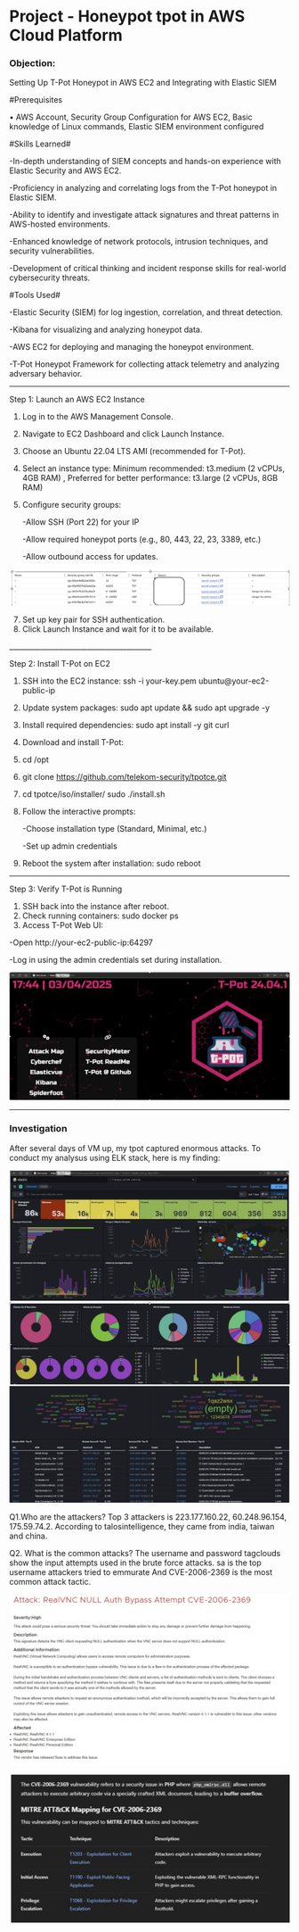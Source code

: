 # Project - Honeypot tpot in AWS Cloud Platform

### Objection: 
Setting Up T-Pot Honeypot in AWS EC2 and Integrating with Elastic SIEM 

#Prerequisites

•	AWS Account, Security Group Configuration for AWS EC2, Basic knowledge of Linux commands, Elastic SIEM environment configured
<div></div>


#Skills Learned#


-In-depth understanding of SIEM concepts and hands-on experience with Elastic Security and AWS EC2.

-Proficiency in analyzing and correlating logs from the T-Pot honeypot in Elastic SIEM.

-Ability to identify and investigate attack signatures and threat patterns in AWS-hosted environments.

-Enhanced knowledge of network protocols, intrusion techniques, and security vulnerabilities.

-Development of critical thinking and incident response skills for real-world cybersecurity threats.


#Tools Used#


-Elastic Security (SIEM) for log ingestion, correlation, and threat detection.

-Kibana for visualizing and analyzing honeypot data.

-AWS EC2 for deploying and managing the honeypot environment.

-T-Pot Honeypot Framework for collecting attack telemetry and analyzing adversary behavior.

________________________________________
Step 1: Launch an AWS EC2 Instance
1.	Log in to the AWS Management Console.
2.	Navigate to EC2 Dashboard and click Launch Instance.
3.	Choose an Ubuntu 22.04 LTS AMI (recommended for T-Pot).
4.	Select an instance type:
Minimum recommended: t3.medium (2 vCPUs, 4GB RAM) , Preferred for better performance: t3.large (2 vCPUs, 8GB RAM)
5.	Configure security groups:
   
    -Allow SSH (Port 22) for your IP
  	
    -Allow required honeypot ports (e.g., 80, 443, 22, 23, 3389, etc.)

    -Allow outbound access for updates.

   ![image alt](https://github.com/inspiretravel/Honeypot-tpot-in-AWS/blob/main/AWSnetwork.jpg?raw=true)
   
7.	Set up key pair for SSH authentication.
8.	Click Launch Instance and wait for it to be available.
<div></div><div></div>
________________________________________

Step 2: Install T-Pot on EC2
1.	SSH into the EC2 instance:
ssh -i your-key.pem ubuntu@your-ec2-public-ip
2.	Update system packages:
sudo apt update && sudo apt upgrade -y
3.	Install required dependencies:
sudo apt install -y git curl
4.	Download and install T-Pot:
5.	cd /opt
6.	git clone https://github.com/telekom-security/tpotce.git
7.	cd tpotce/iso/installer/
sudo ./install.sh
8.	Follow the interactive prompts:

    -Choose installation type (Standard, Minimal, etc.)

    -Set up admin credentials

9.	Reboot the system after installation:
sudo reboot
________________________________________

Step 3: Verify T-Pot is Running
1.	SSH back into the instance after reboot.
2.	Check running containers:
sudo docker ps
3.	Access T-Pot Web UI:

-Open http://your-ec2-public-ip:64297

-Log in using the admin credentials set during installation.

![image alt](https://github.com/inspiretravel/Honeypot-tpot-in-AWS/blob/main/dashboard%20screen.jpg?raw=true)
________________________________________

### Investigation
After several days of VM up, my tpot captured enormous attacks. To conduct my analysus using ELK stack, here is my finding:


![image alt](https://github.com/inspiretravel/Honeypot-tpot-in-AWS/blob/main/dashboard%20screen1.jpg?raw=true)
![image alt](https://github.com/inspiretravel/Honeypot-tpot-in-AWS/blob/main/dashboard%20screen2.jpg?raw=true)
![image alt](https://github.com/inspiretravel/Honeypot-tpot-in-AWS/blob/main/dashboard%20screen3.jpg?raw=true)


Q1.Who are the attackers?
Top 3 attackers is 223.177.160.22, 60.248.96.154, 175.59.74.2. According to talosintelligence, they came from india, taiwan and china.

Q2. What is the common attacks?
The username and password tagclouds show the input attempts used in the brute force attacks. sa is the top username attackers tried to emmurate
And CVE-2006-2369 is the most common attack tactic.


![image alt](https://github.com/inspiretravel/Honeypot-tpot-in-AWS/blob/main/CVE1.jpg?raw=true)


![image alt](https://github.com/inspiretravel/Honeypot-tpot-in-AWS/blob/main/CVE2.jpg?raw=true)

